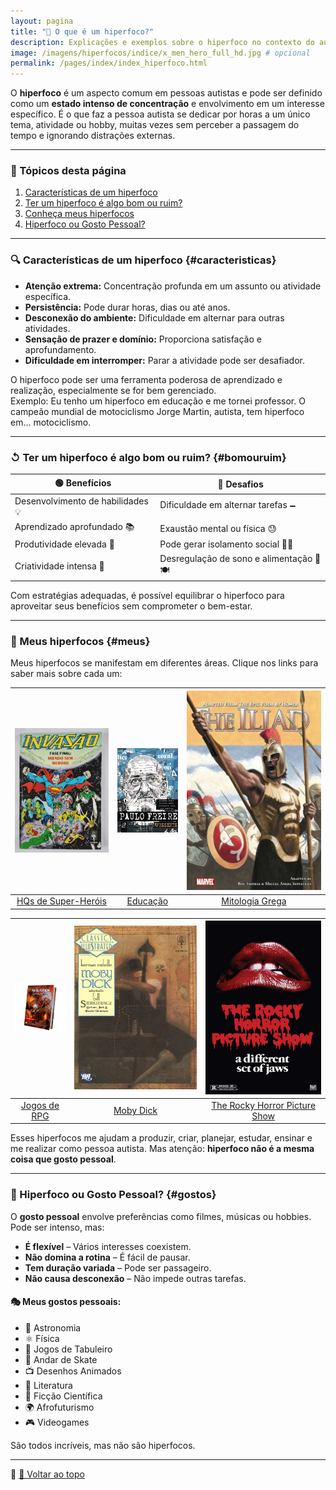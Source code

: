 ```yaml
---
layout: pagina
title: "🧠 O que é um hiperfoco?"
description: Explicações e exemplos sobre o hiperfoco no contexto do autismo.
image: /imagens/hiperfocos/indice/x_men_hero_full_hd.jpg # opcional
permalink: /pages/index/index_hiperfoco.html
---
```


O **hiperfoco** é um aspecto comum em pessoas autistas e pode ser definido como um **estado intenso de concentração** e envolvimento em um interesse específico. É o que faz a pessoa autista se dedicar por horas a um único tema, atividade ou hobby, muitas vezes sem perceber a passagem do tempo e ignorando distrações externas.

---

### 📌 Tópicos desta página

1. [Características de um hiperfoco](#caracteristicas)  
2. [Ter um hiperfoco é algo bom ou ruim?](#bomouruim)  
3. [Conheça meus hiperfocos](#meus)  
4. [Hiperfoco ou Gosto Pessoal?](#gostos)

---

### 🔍 Características de um hiperfoco {#caracteristicas}

- **Atenção extrema:** Concentração profunda em um assunto ou atividade específica.  
- **Persistência:** Pode durar horas, dias ou até anos.  
- **Desconexão do ambiente:** Dificuldade em alternar para outras atividades.  
- **Sensação de prazer e domínio:** Proporciona satisfação e aprofundamento.  
- **Dificuldade em interromper:** Parar a atividade pode ser desafiador.

O hiperfoco pode ser uma ferramenta poderosa de aprendizado e realização, especialmente se for bem gerenciado.  
Exemplo: Eu tenho um hiperfoco em educação e me tornei professor. O campeão mundial de motociclismo Jorge Martin, autista, tem hiperfoco em... motociclismo.

---

### ↺ Ter um hiperfoco é algo bom ou ruim? {#bomouruim}

| 🟢 **Benefícios**                   | 🔴 **Desafios**                                 |
|------------------------------------|------------------------------------------------|
| Desenvolvimento de habilidades 💡  | Dificuldade em alternar tarefas 🗕️             |
| Aprendizado aprofundado 📚         | Exaustão mental ou física 😓                   |
| Produtividade elevada 🚀           | Pode gerar isolamento social 🤝❌              |
| Criatividade intensa 🎨            | Desregulação de sono e alimentação 🛌🍽️       |

Com estratégias adequadas, é possível equilibrar o hiperfoco para aproveitar seus benefícios sem comprometer o bem-estar.

---

### 🎯 Meus hiperfocos {#meus}

Meus hiperfocos se manifestam em diferentes áreas. Clique nos links para saber mais sobre cada um:

| ![HQs](../../imagens/hiperfocos/indice/hqs.png) | ![Educação](../../imagens/hiperfocos/indice/educacao.png) | ![Mitologia Grega](../../imagens/hiperfocos/indice/mitologia.png) |
|:--:|:--:|:--:|
| [HQs de Super-Heróis](/pages/hiperfocos/quadrinhos/index_sh.html) | [Educação](/pages/hiperfocos/educacao/index_educacao.html) | [Mitologia Grega](/pages/hiperfocos/grecia/index_grecia.html) |

| ![RPG](../../imagens/hiperfocos/indice/rpg.png) | ![Moby Dick](../../imagens/hiperfocos/indice/moby_dick.png) | ![Rocky Horror](../../imagens/hiperfocos/indice/rocky_horror.png) |
|:--:|:--:|:--:|
| [Jogos de RPG](/pages/hiperfocos/rpg/index_rpg.html) | [Moby Dick](/pages/hiperfocos/moby_dick/index_moby.html) | [The Rocky Horror Picture Show](/pages/hiperfocos/rockyhorror/index_rockyhorror.html) |

Esses hiperfocos me ajudam a produzir, criar, planejar, estudar, ensinar e me realizar como pessoa autista. Mas atenção: **hiperfoco não é a mesma coisa que gosto pessoal**.

---

### 🔎 Hiperfoco ou Gosto Pessoal? {#gostos}

O **gosto pessoal** envolve preferências como filmes, músicas ou hobbies. Pode ser intenso, mas:

- **É flexível** – Vários interesses coexistem.  
- **Não domina a rotina** – É fácil de pausar.  
- **Tem duração variada** – Pode ser passageiro.  
- **Não causa desconexão** – Não impede outras tarefas.

#### 🎭 Meus gostos pessoais:

- 🔭 Astronomia  
- ⚛️ Física  
- 🎲 Jogos de Tabuleiro  
- 🍹 Andar de Skate  
- 📺 Desenhos Animados  
- 📖 Literatura  
- 🚀 Ficção Científica  
- 🌍 Afrofuturismo  
- 🎮 Videogames

São todos incríveis, mas não são hiperfocos.

---

📌 [🔼 Voltar ao topo](#top)
